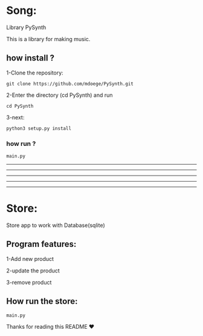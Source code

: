 # Song:
Library PySynth

This is a library for making music.
## how install ?
1-Clone the repository:
```
git clone https://github.com/mdoege/PySynth.git
```
2-Enter the directory (cd PySynth) and run
```
cd PySynth
```
3-next:
```
python3 setup.py install
```
### how run ?
```
main.py
```
---
---
---
---
---
# Store:
Store app to work with Database(sqlite)

## Program features:
1-Add new product

2-update the product

3-remove product

## How run the store:
```
main.py
```

Thanks for reading this README ❤️